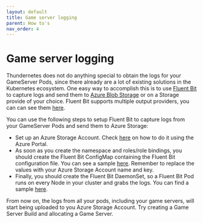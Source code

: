 ```yaml
---
layout: default
title: Game server logging
parent: How to's
nav_order: 4
---
```


# Game server logging

Thundernetes does not do anything special to obtain the logs for your GameServer Pods, since there already are a lot of existing solutions in the Kubernetes ecosystem. One easy way to accomplish this is to use [Fluent Bit](https://fluentbit.io/) to capture logs and send them to [Azure Blob Storage](https://docs.microsoft.com/azure/storage/blobs/storage-blobs-overview) or on a Storage provide of your choice. Fluent Bit supports multiple output providers, you can can see them [here](https://docs.fluentbit.io/manual/pipeline/outputs).

You can use the following steps to setup Fluent Bit to capture logs from your GameServer Pods and send them to Azure Storage:

- Set up an Azure Storage Account. Check [here](https://docs.microsoft.com/azure/storage/common/storage-account-create?tabs=azure-portal) on how to do it using the Azure Portal.
- As soon as you create the namespace and roles/role bindings, you should create the Fluent Bit ConfigMap containing the Fluent Bit configuration file. You can see a sample [here](https://github.com/PlayFab/thundernetes/blob/main/samples/fluentbit/fluent-bit-configmap.yaml). Remember to replace the values with your Azure Storage Account name and key.
- Finally, you should create the Fluent Bit DaemonSet, so a Fluent Bit Pod runs on every Node in your cluster and grabs the logs. You can find a sample [here](https://github.com/PlayFab/thundernetes/blob/main/samples/fluentbit/fluent-bit-ds.yaml).

From now on, the logs from all your pods, including your game servers, will start being uploaded to you Azure Storage Account. Try creating a Game Server Build and allocating a Game Server.
